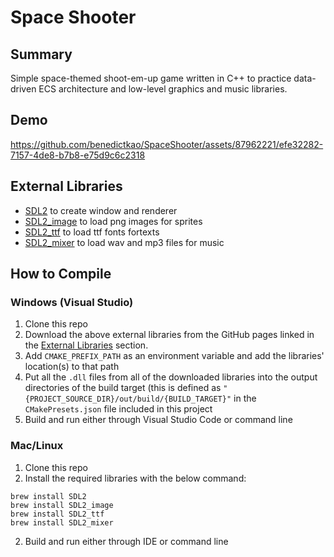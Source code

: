 # Space Shooter

## Summary

Simple space-themed shoot-em-up game written in C++ to practice data-driven ECS architecture and low-level graphics and music libraries.

## Demo

https://github.com/benedictkao/SpaceShooter/assets/87962221/efe32282-7157-4de8-b7b8-e75d9c6c2318

## External Libraries
* [SDL2](https://github.com/libsdl-org/SDL) to create window and renderer
* [SDL2_image](https://github.com/libsdl-org/SDL_image) to load png images for sprites
* [SDL2_ttf](https://github.com/libsdl-org/SDL_ttf) to load ttf fonts fortexts
* [SDL2_mixer](https://github.com/libsdl-org/SDL_mixer) to load wav and mp3 files for music

## How to Compile

### Windows (Visual Studio)

1. Clone this repo
2. Download the above external libraries from the GitHub pages linked in the [External Libraries](#external-libraries) section.
3. Add `CMAKE_PREFIX_PATH` as an environment variable and add the libraries' location(s) to that path
4. Put all the `.dll` files from all of the downloaded libraries into the output directories of the build target (this is defined as `"{PROJECT_SOURCE_DIR}/out/build/{BUILD_TARGET}"` in the `CMakePresets.json` file included in this project
5. Build and run either through Visual Studio Code or command line

### Mac/Linux

1. Clone this repo
2. Install the required libraries with the below command:
```
brew install SDL2
brew install SDL2_image
brew install SDL2_ttf
brew install SDL2_mixer
```
2. Build and run either through IDE or command line
